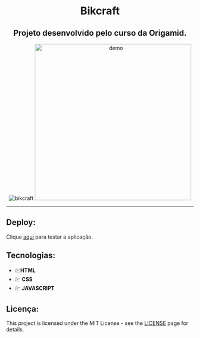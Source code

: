 <div align="center">

# Bikcraft 

</div>

<div align="center">

## Projeto desenvolvido pelo curso da Origamid.

</div>

<div align="center">
  <img src="./video/Animação.gif" alt="bikcraft">
  <img src="./video/Animação2.gif"alt="demo" height="420">
</div>

<hr />

## Deploy:
Clique [aqui](https://joaogalhardi.github.io/Bikcraft) para testar a aplicação.

## Tecnologias:

- 💹**HTML**  
- 💹 **CSS** 
- 💹 **JAVASCRIPT**


## Licença:

This project is licensed under the MIT License - see the [LICENSE](https://opensource.org/licenses/MIT) page for details.
